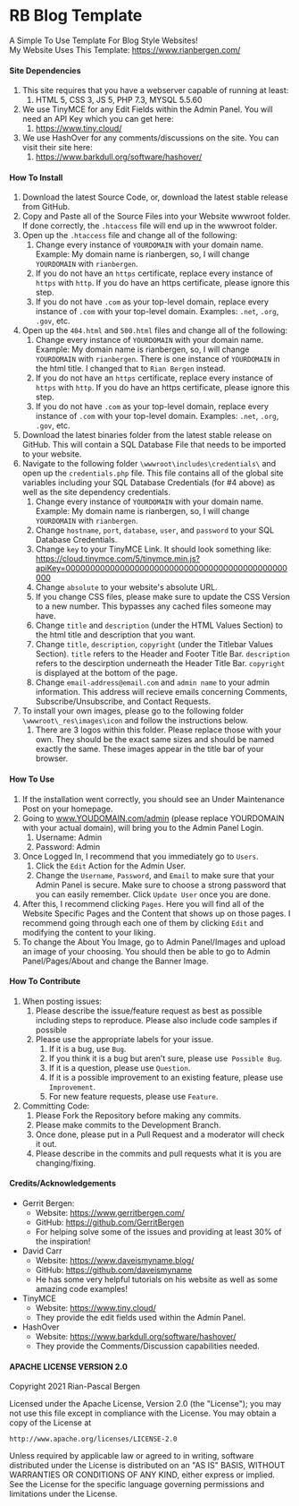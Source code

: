 # RB Blog Template
A Simple To Use Template For Blog Style Websites!  
My Website Uses This Template: https://www.rianbergen.com/



#### Site Dependencies
1. This site requires that you have a webserver capable of running at least:
   1. HTML 5, CSS 3, JS 5, PHP 7.3, MYSQL 5.5.60
1. We use TinyMCE for any Edit Fields within the Admin Panel. You will need an API Key which you can get here:
   1. https://www.tiny.cloud/
1. We use HashOver for any comments/discussions on the site. You can visit their site here:
   1. https://www.barkdull.org/software/hashover/



#### How To Install
1. Download the latest Source Code, or, download the latest stable release from GitHub.
1. Copy and Paste all of the Source Files into your Website wwwroot folder. If done correctly, the `.htaccess` file will end up in the wwwroot folder.
1. Open up the `.htaccess` file and change all of the following:
   1. Change every instance of `YOURDOMAIN` with your domain name. Example: My domain name is rianbergen, so, I will change `YOURDOMAIN` with `rianbergen`.
   1. If you do not have an `https` certificate, replace every instance of `https` with `http`. If you do have an https certificate, please ignore this step.
   1. If you do not have `.com` as your top-level domain, replace every instance of `.com` with your top-level domain. Examples: `.net`, `.org`, `.gov`, etc.
1. Open up the `404.html` and `500.html` files and change all of the following:
   1. Change every instance of `YOURDOMAIN` with your domain name. Example: My domain name is rianbergen, so, I will change `YOURDOMAIN` with `rianbergen`. There is one instance of `YOURDOMAIN` in the html title. I changed that to `Rian Bergen` instead.
   1. If you do not have an `https` certificate, replace every instance of `https` with `http`. If you do have an https certificate, please ignore this step.
   1. If you do not have `.com` as your top-level domain, replace every instance of `.com` with your top-level domain. Examples: `.net`, `.org`, `.gov`, etc.
1. Download the latest binaries folder from the latest stable release on GitHub. This will contain a SQL Database File that needs to be imported to your website.
1. Navigate to the following folder `\wwwroot\includes\credentials\` and open up the `credentials.php` file. This file contains all of the global site variables including your SQL Database Credentials (for #4 above) as well as the site dependency credentials.
   1. Change every instance of `YOURDOMAIN` with your domain name. Example: My domain name is rianbergen, so, I will change `YOURDOMAIN` with `rianbergen`.
   1. Change `hostname`, `port`, `database`, `user`, and `password` to your SQL Database Credentials.
   1. Change `key` to your TinyMCE Link. It should look something like: https://cloud.tinymce.com/5/tinymce.min.js?apiKey=000000000000000000000000000000000000000000000000
   1. Change `absolute` to your website's absolute URL.
   1. If you change CSS files, please make sure to update the CSS Version to a new number. This bypasses any cached files someone may have.
   1. Change `title` and `description` (under the HTML Values Section) to the html title and description that you want.
   1. Change `title`, `description`, `copyright` (under the Titlebar Values Section). `title` refers to the Header and Footer Title Bar. `description` refers to the descirption underneath the Header Title Bar. `copyright` is displayed at the bottom of the page.
   1. Change `email-address@email.com` and `admin name` to your admin information. This address will recieve emails concerning Comments, Subscribe/Unsubscribe, and Contact Requests.
1. To install your own images, please go to the following folder `\wwwroot\_res\images\icon` and follow the instructions below.
   1. There are 3 logos within this folder. Please replace those with your own. They should be the exact same sizes and should be named exactly the same. These images appear in the title bar of your browser.



#### How To Use
1. If the installation went correctly, you should see an Under Maintenance Post on your homepage.
1. Going to www.YOUDOMAIN.com/admin (please replace YOURDOMAIN with your actual domain), will bring you to the Admin Panel Login.
   1. Username: Admin
   1. Password: Admin
1. Once Logged In, I recommend that you immediately go to `Users`.
   1. Click the `Edit` Action for the Admin User.
   1. Change the `Username`, `Password`, and `Email` to make sure that your Admin Panel is secure. Make sure to choose a strong password that you can easily remember. Click `Update User` once you are done.
1. After this, I recommend clicking `Pages`. Here you will find all of the Website Specific Pages and the Content that shows up on those pages. I recommend going through each one of them by clicking `Edit` and modifying the content to your liking.
1. To change the About You Image, go to Admin Panel/Images and upload an image of your choosing. You should then be able to go to Admin Panel/Pages/About and change the Banner Image.



#### How To Contribute
1. When posting issues:
   1. Please describe the issue/feature request as best as possible including steps to reproduce. Please also include code samples if possible
   1. Please use the appropriate labels for your issue.
      1. If it is a bug, use `Bug`.
      1. If you think it is a bug but aren’t sure, please use` Possible Bug`.
      1. If it is a question, please use `Question`.
      1. If it is a possible improvement to an existing feature, please use `Improvement`.
      1. For new feature requests, please use `Feature`.
1. Committing Code:
   1. Please Fork the Repository before making any commits.
   1. Please make commits to the Development Branch.
   1. Once done, please put in a Pull Request and a moderator will check it out.
   1. Please describe in the commits and pull requests what it is you are changing/fixing.



#### Credits/Acknowledgements
* Gerrit Bergen:
  * Website: https://www.gerritbergen.com/
  * GitHub: https://github.com/GerritBergen
  * For helping solve some of the issues and providing at least 30% of the inspiration!
* David Carr
  * Website: https://www.daveismyname.blog/
  * GitHub: https://github.com/daveismyname
  * He has some very helpful tutorials on his website as well as some amazing code examples!
* TinyMCE
  * Website: https://www.tiny.cloud/
  * They provide the edit fields used within the Admin Panel.
* HashOver
  * Website: https://www.barkdull.org/software/hashover/
  * They provide the Comments/Discussion capabilities needed.



#### APACHE LICENSE VERSION 2.0
  Copyright 2021 Rian-Pascal Bergen

Licensed under the Apache License, Version 2.0 (the "License");
you may not use this file except in compliance with the License.
You may obtain a copy of the License at

    http://www.apache.org/licenses/LICENSE-2.0

Unless required by applicable law or agreed to in writing, software
distributed under the License is distributed on an "AS IS" BASIS,
WITHOUT WARRANTIES OR CONDITIONS OF ANY KIND, either express or implied.
See the License for the specific language governing permissions and
limitations under the License.